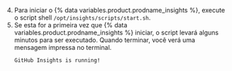4. Para iniciar o {% data variables.product.prodname_insights %}, execute o script shell `/opt/insights/scripts/start.sh`.
5. Se esta for a primeira vez que {% data variables.product.prodname_insights %} iniciar, o script levará alguns minutos para ser executado. Quando terminar, você verá uma mensagem impressa no terminal.
    ```
    GitHub Insights is running!
    ```
